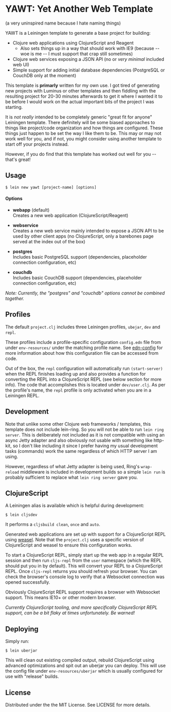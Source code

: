 # YAWT: Yet Another Web Template

(a very uninspired name because I hate naming things)

YAWT is a Leiningen template to generate a base project for building:

* Clojure web applications using ClojureScript and Reagent
  * Also sets things up in a way that should work with IE9 (because -- woe is me -- I must support that crap still sometimes)
* Clojure web services exposing a JSON API (no or _very minimal_ included web UI)
* Simple support for adding initial database dependencies (PostgreSQL or CouchDB only at the moment)

This template is **primarly** written for my own use. I got tired of generating new projects with Luminus 
or other templates and then fiddling with the resulting project for 20-30 minutes afterwards to get it where I 
wanted it to be before I would work on the actual important bits of the project I was starting.

It is _not really_ intended to be completely generic "great fit for anyone" Leiningen template. There 
definitely will be some biased approaches to things like project/code organization and how things are configured. 
These things just happen to be set the way I like them to be. This may or may not work well for you, and if not, 
you might consider using another template to start off your projects instead.

However, if you do find that this template has worked out well for you -- that's great!

## Usage

```
$ lein new yawt [project-name] [options]
```

#### Options

* **webapp** (default)<br />
  Creates a new web application (ClojureScript/Reagent)
  
* **webservice**<br />
  Creates a new web service mainly intended to expose a JSON API to be used by other client apps (no ClojureScript, 
  only a barebones page served at the index out of the box)
  
* **postgres**<br />
  Includes basic PostgreSQL support (dependencies, placeholder connection configuration, etc)
  
* **couchdb**<br />
  Includes basic CouchDB support (dependencies, placeholder connection configuration, etc)
  
*Note: Currently, the "postgres" and "couchdb" options cannot be combined together.*

## Profiles

The default `project.clj` includes three Leiningen profiles, `ubejar`, `dev` and `repl`.

These profiles include a profile-specific configuration `config.edn` file from under `env-resources/` under the 
matching profile name. See [edn-config](https://github.com/yogthos/edn-config) for more
information about how this configuration file can be accessed from code.

Out of the box, the `repl` configuration will automatically run `(start-server)` when the REPL finishes loading up
and also provides a function for converting the REPL into a ClojureScript REPL (see below section for more info). The
code that accomplishes this is located under `dev/user.clj`. As per the profile's name, the `repl` profile is only
activated when you are in a Leiningen REPL.

## Development

Note that unlike some other Clojure web frameworks / templates, this template does not include lein-ring. So you
will not be able to run `lein ring server`. This is deliberately not included as it is not compatible with using
an async Jetty adapter and also obviously not usable with something like http-kit, so I don't like including it
since I prefer having my usual development tasks (commands) work the same regardless of which HTTP server I am using.

However, regardless of what Jetty adapter is being used, Ring's `wrap-reload` middleware is included in development
builds so a simple `lein run` is probably sufficient to replace what `lein ring server` gave you.

## ClojureScript

A Leiningen alias is available which is helpful during development:

```
$ lein cljsdev
```

It performs a `cljsbuild clean`, `once` and `auto`.

Generated web applications are set up with support for a ClojureScript REPL using [weasel](https://github.com/tomjakubowski/weasel).
Note that the `project.clj` uses a specific version of ClojureScript and weasel to ensure this configuration works.

To start a ClojureScript REPL, simply start up the web app in a regular REPL session and then run `cljs-repl` from
the `user` namespace (which the REPL should put you in by default). This will convert your REPL to a ClojureScript
REPL. Once `cljs-repl` returns you should refresh your browser. You can check the browser's console log to verify
that a Websocket connection was opened successfully.

Obviously ClojureScript REPL support requires a browser with Websocket support. This means IE10+ or other modern
browser.

*Currently ClojureScript tooling, and more specifically ClojureScript REPL support, can be a bit flaky at times 
unfortunately. Be warned!*

## Deploying

Simply run:

```
$ lein uberjar
```

This will clean out existing compiled output, rebuild ClojureScript using advanced optimizations and spit
out an uberjar you can deploy. This will use the config file under `env-resources/uberjar` which is usually
configured for use with "release" builds.

## License

Distributed under the the MIT License. See LICENSE for more details.